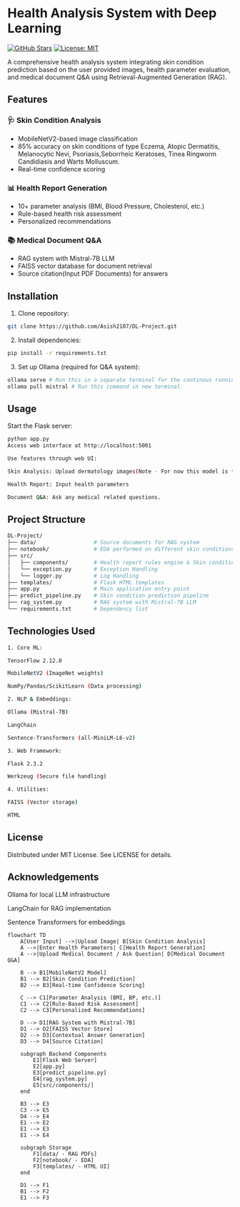 # Health Analysis System with Deep Learning

[![GitHub Stars](https://img.shields.io/github/stars/Asish2107/DL-Project?style=social)](https://github.com/Asish2107/DL-Project/stargazers)
[![License: MIT](https://img.shields.io/badge/License-MIT-yellow.svg)](https://opensource.org/licenses/MIT)

A comprehensive health analysis system integrating skin condition prediction based on the user provided images, health parameter evaluation, and medical document Q&A using Retrieval-Augmented Generation (RAG).

## Features

### 🩺 Skin Condition Analysis
- MobileNetV2-based image classification
- 85% accuracy on skin conditions of type Eczema, Atopic Dermatitis, Melanocytic Nevi, Psoriasis,Seborrheic Keratoses, Tinea Ringworm Candidiasis and Warts Molluscum.
- Real-time confidence scoring

### 📊 Health Report Generation
- 10+ parameter analysis (BMI, Blood Pressure, Cholesterol, etc.)
- Rule-based health risk assessment
- Personalized recommendations

### 📚 Medical Document Q&A
- RAG system with Mistral-7B LLM
- FAISS vector database for document retrieval
- Source citation(Input PDF Documents) for answers

## Installation

1. Clone repository:
```bash
git clone https://github.com/Asish2107/DL-Project.git
```

2. Install dependencies:

```bash
pip install -r requirements.txt
```

3. Set up Ollama (required for Q&A system):

```bash
ollama serve # Run this in a separate terminal for the continous running of ollama model.
ollama pull mistral # Run this command in new terminal.
```

## Usage

 Start the Flask server:

```bash
python app.py
Access web interface at http://localhost:5001

Use features through web UI:

Skin Analysis: Upload dermatology images(Note - For now this model is trained only on skin diseases of type Eczema, Atopic Dermatitis, Melanocytic Nevi, Psoriasis,Seborrheic Keratoses, Tinea Ringworm Candidiasis and Warts Molluscum)

Health Report: Input health parameters

Document Q&A: Ask any medical related questions.
```

## Project Structure
```bash
DL-Project/
├── data/                  # Source documents for RAG system
├── notebook/              # EDA performed on different skin conditions data set
├── src/
│   ├── components/        # Health report rules engine & Skin condition model training.
│   └── exception.py       # Exception Handling
│   └── logger.py          # Log Handling
├── templates/             # Flask HTML templates
├── app.py                 # Main application entry point
├── predict_pipeline.py    # Skin condition prediction pipeline
├── rag_system.py          # RAG system with Mistral-7B LLM
└── requirements.txt       # Dependency list
```

## Technologies Used
```bash
1. Core ML:

TensorFlow 2.12.0 

MobileNetV2 (ImageNet weights)

NumPy/Pandas/ScikitLearn (Data processing)

2. NLP & Embeddings:

Ollama (Mistral-7B)

LangChain

Sentence-Transformers (all-MiniLM-L6-v2)

3. Web Framework:

Flask 2.3.2

Werkzeug (Secure file handling)

4. Utilities:

FAISS (Vector storage)

HTML
```

## License
Distributed under MIT License. See LICENSE for details.

## Acknowledgements

Ollama for local LLM infrastructure

LangChain for RAG implementation

Sentence Transformers for embeddings

```mermaid
flowchart TD
    A[User Input] -->|Upload Image| B[Skin Condition Analysis]
    A -->|Enter Health Parameters| C[Health Report Generation]
    A -->|Upload Medical Document / Ask Question| D[Medical Document Q&A]

    B --> B1[MobileNetV2 Model]
    B1 --> B2[Skin Condition Prediction]
    B2 --> B3[Real-time Confidence Scoring]

    C --> C1[Parameter Analysis (BMI, BP, etc.)]
    C1 --> C2[Rule-Based Risk Assessment]
    C2 --> C3[Personalized Recommendations]

    D --> D1[RAG System with Mistral-7B]
    D1 --> D2[FAISS Vector Store]
    D2 --> D3[Contextual Answer Generation]
    D3 --> D4[Source Citation]

    subgraph Backend Components
        E1[Flask Web Server]
        E2[app.py]
        E3[predict_pipeline.py]
        E4[rag_system.py]
        E5[src/components/]
    end

    B3 --> E3
    C3 --> E5
    D4 --> E4
    E1 --> E2
    E1 --> E3
    E1 --> E4

    subgraph Storage
        F1[data/ - RAG PDFs]
        F2[notebook/ - EDA]
        F3[templates/ - HTML UI]
    end

    D1 --> F1
    B1 --> F2
    E1 --> F3
```